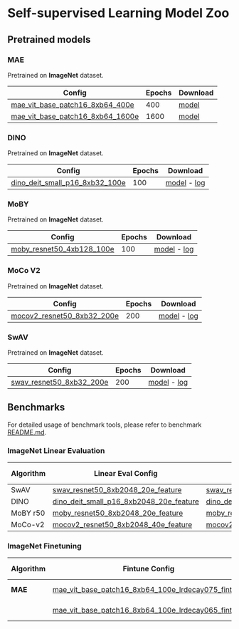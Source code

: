 # Self-supervised Learning Model Zoo
## Pretrained models

### MAE

Pretrained on **ImageNet** dataset.

| Config                                                       | Epochs | Download                                                     |
| ------------------------------------------------------------ | ------ | ------------------------------------------------------------ |
| [mae_vit_base_patch16_8xb64_400e](../../configs/selfsup/mae/mae_vit_base_patch16_8xb64_400e.py) | 400    | [model](http://pai-vision-data-hz.oss-cn-zhangjiakou.aliyuncs.com/EasyCV/modelzoo/selfsup/mae/vit-b-400/pretrain_400.pth) |
| [mae_vit_base_patch16_8xb64_1600e](../../configs/selfsup/mae/mae_vit_base_patch16_8xb64_1600e.py) | 1600   | [model](http://pai-vision-data-hz.oss-cn-zhangjiakou.aliyuncs.com/EasyCV/modelzoo/selfsup/mae/vit-b-1600/pretrain_1600.pth) |

### DINO

Pretrained on **ImageNet** dataset.

| Config                                                       | Epochs | Download                                                     |
| ------------------------------------------------------------ | ------ | ------------------------------------------------------------ |
| [dino_deit_small_p16_8xb32_100e](../../configs/selfsup/dino/dino_deit_small_p16_8xb32_100e_tfrecord.py) | 100    | [model](http://pai-vision-data-hz.oss-cn-zhangjiakou.aliyuncs.com/EasyCV/modelzoo/selfsup/dino_deit_small/epoch_100.pth) - [log](http://pai-vision-data-hz.oss-cn-zhangjiakou.aliyuncs.com/EasyCV/modelzoo/selfsup/dino_deit_small/log.txt) |

### MoBY

Pretrained on **ImageNet** dataset.

| Config                                                       | Epochs | Download                                                     |
| ------------------------------------------------------------ | ------ | ------------------------------------------------------------ |
| [moby_resnet50_4xb128_100e](../../configs/selfsup/moby/moby_rn50_4xb128_100e_tfrecord.py) | 100    | [model](http://pai-vision-data-hz.oss-cn-zhangjiakou.aliyuncs.com/EasyCV/modelzoo/selfsup/moby_r50/epoch_100.pth) - [log](http://pai-vision-data-hz.oss-cn-zhangjiakou.aliyuncs.com/EasyCV/modelzoo/selfsup/moby_r50/log.txt) |

### MoCo V2

Pretrained on **ImageNet** dataset.

| Config                                                       | Epochs | Download                                                     |
| ------------------------------------------------------------ | ------ | ------------------------------------------------------------ |
| [mocov2_resnet50_8xb32_200e](../../configs/selfsup/mocov2/mocov2_rn50_8xb32_200e_tfrecord.py) | 200    | [model](http://pai-vision-data-hz.oss-cn-zhangjiakou.aliyuncs.com/EasyCV/modelzoo/selfsup/mocov2_r50/epoch_200.pth) - [log](http://pai-vision-data-hz.oss-cn-zhangjiakou.aliyuncs.com/EasyCV/modelzoo/selfsup/mocov2_r50/log.txt) |

### SwAV

Pretrained on **ImageNet** dataset.


| Config                                                       | Epochs | Download                                                     |
| ------------------------------------------------------------ | ------ | ------------------------------------------------------------ |
| [swav_resnet50_8xb32_200e](../../configs/selfsup/swav/swav_rn50_8xb32_200e_tfrecord.py) | 200    | [model](http://pai-vision-data-hz.oss-cn-zhangjiakou.aliyuncs.com/EasyCV/modelzoo/selfsup/swav_r50/epoch_200.pth) - [log](http://pai-vision-data-hz.oss-cn-zhangjiakou.aliyuncs.com/EasyCV/modelzoo/selfsup/swav_r50/log.txt) |

## Benchmarks

For detailed usage of benchmark tools, please refer to benchmark [README.md](../../benchmarks/selfsup/README.md).

### ImageNet Linear Evaluation

| Algorithm | Linear Eval Config                                           | Pretrained Config                                            | Top-1 (%) | Download                                                     |
| --------- | ------------------------------------------------------------ | ------------------------------------------------------------ | --------- | ------------------------------------------------------------ |
| SwAV      | [swav_resnet50_8xb2048_20e_feature](../../benchmarks/selfsup/classification/imagenet/swav_r50_8xb2048_20e_feature.py) | [swav_resnet50_8xb32_200e](../../configs/selfsup/swav/swav_rn50_8xb32_200e_tfrecord.py) | 73.618    | [log](http://pai-vision-data-hz.oss-cn-zhangjiakou.aliyuncs.com/EasyCV/modelzoo/selfsup/imagenet_linear_eval/swav_r50_linear_eval/20220216_101719.log.json) |
| DINO      | [dino_deit_small_p16_8xb2048_20e_feature](../../benchmarks/selfsup/classification/imagenet/dino_deit_small_p16_8xb2048_20e_feature.py) | [dino_deit_small_p16_8xb32_100e](../../configs/selfsup/dino/dino_deit_small_p16_8xb32_100e_tfrecord.py) | 71.248    | [log](http://pai-vision-data-hz.oss-cn-zhangjiakou.aliyuncs.com/EasyCV/modelzoo/selfsup/imagenet_linear_eval/dino_deit_small_linear_eval/20220215_141403.log.json) |
| MoBY r50  | [moby_resnet50_8xb2048_20e_feature](../../benchmarks/selfsup/classification/imagenet/moby_r50_8xb2048_20e_feature.py) | [moby_resnet50_4xb128_100e](../../configs/selfsup/moby/moby_rn50_4xb128_100e_tfrecord.py) | 78.392    | [log](http://pai-vision-data-hz.oss-cn-zhangjiakou.aliyuncs.com/EasyCV/modelzoo/selfsup/imagenet_linear_eval/moby_r50_linear_eval/20220214_135816.log.json) |
| MoCo-v2   | [mocov2_resnet50_8xb2048_40e_feature](../../benchmarks/selfsup/classification/imagenet/mocov2_r50_8xb2048_40e_feature.py) | [mocov2_resnet50_8xb32_200e](../../configs/selfsup/mocov2/mocov2_rn50_8xb32_200e_tfrecord.py) | 66.8      | [log](http://pai-vision-data-hz.oss-cn-zhangjiakou.aliyuncs.com/EasyCV/modelzoo/selfsup/imagenet_linear_eval/mocov2_r50_linear_eval/20220214_143738.log.json) |

### ImageNet Finetuning

| Algorithm | Fintune Config                                               | Pretrained Config                                            | Top-1 (%) | Download                                                     |
| --------- | ------------------------------------------------------------ | ------------------------------------------------------------ | --------- | ------------------------------------------------------------ |
| **MAE**   | [mae_vit_base_patch16_8xb64_100e_lrdecay075_fintune](../../benchmarks/selfsup/classification/imagenet/mae_vit_base_patch16_8xb64_100e_lrdecay075_fintune.py) | [mae_vit_base_patch16_8xb64_400e](../../configs/selfsup/mae/mae_vit_base_patch16_8xb64_400e.py) | 83.13     | [fintune model](http://pai-vision-data-hz.oss-cn-zhangjiakou.aliyuncs.com/EasyCV/modelzoo/selfsup/mae/vit-b-400/fintune_400.pth) |
|           | [mae_vit_base_patch16_8xb64_100e_lrdecay065_fintune](../../benchmarks/selfsup/classification/imagenet/mae_vit_base_patch16_8xb64_100e_lrdecay065_fintune.py) | [mae_vit_base_patch16_8xb64_1600e](../../configs/selfsup/mae/mae_vit_base_patch16_8xb64_1600e.py) | 83.49     | [fintune model](http://pai-vision-data-hz.oss-cn-zhangjiakou.aliyuncs.com/EasyCV/modelzoo/selfsup/mae/vit-b-1600/fintune_1600.pth) |
